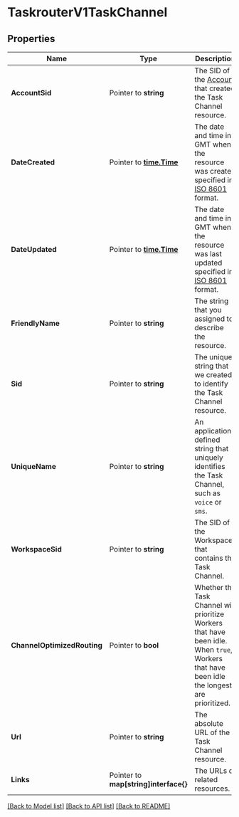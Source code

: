 # TaskrouterV1TaskChannel

## Properties

Name | Type | Description | Notes
------------ | ------------- | ------------- | -------------
**AccountSid** | Pointer to **string** | The SID of the [Account](https://www.twilio.com/docs/iam/api/account) that created the Task Channel resource. |
**DateCreated** | Pointer to [**time.Time**](time.Time.md) | The date and time in GMT when the resource was created specified in [ISO 8601](https://en.wikipedia.org/wiki/ISO_8601) format. |
**DateUpdated** | Pointer to [**time.Time**](time.Time.md) | The date and time in GMT when the resource was last updated specified in [ISO 8601](https://en.wikipedia.org/wiki/ISO_8601) format. |
**FriendlyName** | Pointer to **string** | The string that you assigned to describe the resource. |
**Sid** | Pointer to **string** | The unique string that we created to identify the Task Channel resource. |
**UniqueName** | Pointer to **string** | An application-defined string that uniquely identifies the Task Channel, such as `voice` or `sms`. |
**WorkspaceSid** | Pointer to **string** | The SID of the Workspace that contains the Task Channel. |
**ChannelOptimizedRouting** | Pointer to **bool** | Whether the Task Channel will prioritize Workers that have been idle. When `true`, Workers that have been idle the longest are prioritized. |
**Url** | Pointer to **string** | The absolute URL of the Task Channel resource. |
**Links** | Pointer to **map[string]interface{}** | The URLs of related resources. |

[[Back to Model list]](../README.md#documentation-for-models) [[Back to API list]](../README.md#documentation-for-api-endpoints) [[Back to README]](../README.md)


